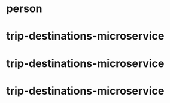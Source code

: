 # person
# trip-destinations-microservice
# trip-destinations-microservice
# trip-destinations-microservice
